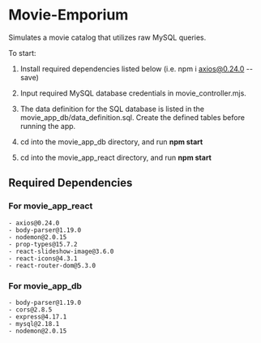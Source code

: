 # Movie-Emporium

Simulates a movie catalog that utilizes raw MySQL queries.

To start:

1. Install required dependencies listed below (i.e. npm i axios@0.24.0 --save)

2. Input required MySQL database credentials in movie_controller.mjs.

3. The data definition for the SQL database is listed in the movie_app_db/data_definition.sql. Create the defined tables before running the app.

4. cd into the movie_app_db directory, and run **npm start**

5. cd into the movie_app_react directory, and run **npm start**

## Required Dependencies
### For movie_app_react

```
- axios@0.24.0
- body-parser@1.19.0
- nodemon@2.0.15
- prop-types@15.7.2
- react-slideshow-image@3.6.0
- react-icons@4.3.1
- react-router-dom@5.3.0
```

### For movie_app_db

```
- body-parser@1.19.0
- cors@2.8.5
- express@4.17.1
- mysql@2.18.1
- nodemon@2.0.15
```
